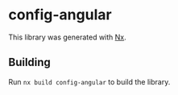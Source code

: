 # config-angular

This library was generated with [Nx](https://nx.dev).

## Building

Run `nx build config-angular` to build the library.

